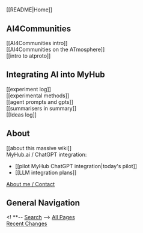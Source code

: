 <!-- This comment is not rendered visibly to web.

Feel free to edit this page.

Please use these special conventions for Sidebar pages:

Use `# Headers` to separate sections.

Instead of bullet lists, use plain lines, with two space characters added to the end of lines. That makes a line break. (Otherwise, the lines will wrap onto one line.)
-->
#

[[README|Home]]  

## AI4Communities

[[AI4Communities intro]]  
[[AI4Communities on the ATmosphere]]  
[[intro to atproto]]  
## Integrating AI into MyHub

[[experiment log]]  
[[experimental methods]]  
[[agent prompts and gpts]]  
[[summarisers in summary]]  
[[Ideas log]]   
## About

[[about this massive wiki]]  
MyHub.ai / ChatGPT integration:
 - [[pilot MyHub ChatGPT integration|today's pilot]]   
 - [[LLM integration plans]]  
  
[About me / Contact](https://myhub.ai/@mathewlowry/about/)   
## General Navigation

 <! **-- [Search](/search.html) -->
[All Pages](/all-pages.html)  
[Recent Changes](/recent-pages.html)  

